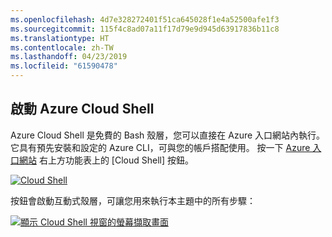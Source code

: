```yaml
---
ms.openlocfilehash: 4d7e328272401f51ca645028f1e4a52500afe1f3
ms.sourcegitcommit: 115f4c8ad07a11f17d79e9d945d63917836b11c8
ms.translationtype: HT
ms.contentlocale: zh-TW
ms.lasthandoff: 04/23/2019
ms.locfileid: "61590478"
---
```

## <a name="launch-azure-cloud-shell"></a>啟動 Azure Cloud Shell

Azure Cloud Shell 是免費的 Bash 殼層，您可以直接在 Azure 入口網站內執行。 它具有預先安裝和設定的 Azure CLI，可與您的帳戶搭配使用。 按一下 [Azure 入口網站](https://portal.azure.com) 右上方功能表上的 [Cloud Shell] 按鈕。

[![Cloud Shell](../media/cloud-shell-try-it/cloud-shell-menu.png)](https://portal.azure.com)

按鈕會啟動互動式殼層，可讓您用來執行本主題中的所有步驟：

[![顯示 Cloud Shell 視窗的螢幕擷取畫面](../media/cloud-shell-try-it/cloud-shell-safari.png)](https://portal.azure.com)